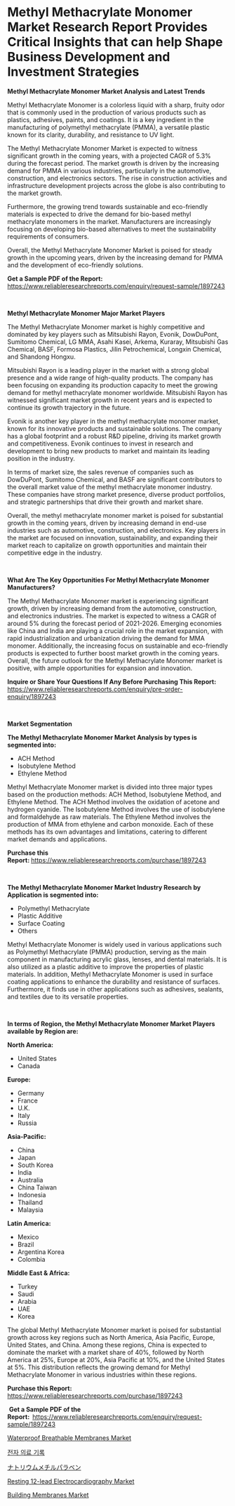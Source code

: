 <p><h1>Methyl Methacrylate Monomer Market Research Report Provides Critical Insights that can help Shape Business Development and Investment Strategies</h1></p><p><strong>Methyl Methacrylate Monomer Market Analysis and Latest Trends</strong></p>
<p><p>Methyl Methacrylate Monomer is a colorless liquid with a sharp, fruity odor that is commonly used in the production of various products such as plastics, adhesives, paints, and coatings. It is a key ingredient in the manufacturing of polymethyl methacrylate (PMMA), a versatile plastic known for its clarity, durability, and resistance to UV light.</p><p>The Methyl Methacrylate Monomer Market is expected to witness significant growth in the coming years, with a projected CAGR of 5.3% during the forecast period. The market growth is driven by the increasing demand for PMMA in various industries, particularly in the automotive, construction, and electronics sectors. The rise in construction activities and infrastructure development projects across the globe is also contributing to the market growth.</p><p>Furthermore, the growing trend towards sustainable and eco-friendly materials is expected to drive the demand for bio-based methyl methacrylate monomers in the market. Manufacturers are increasingly focusing on developing bio-based alternatives to meet the sustainability requirements of consumers.</p><p>Overall, the Methyl Methacrylate Monomer Market is poised for steady growth in the upcoming years, driven by the increasing demand for PMMA and the development of eco-friendly solutions.</p></p>
<p><strong>Get a Sample PDF of the Report:&nbsp;</strong> <a href="https://www.reliableresearchreports.com/enquiry/request-sample/1897243">https://www.reliableresearchreports.com/enquiry/request-sample/1897243</a></p>
<p>&nbsp;</p>
<p><strong>Methyl Methacrylate Monomer Major Market Players</strong></p>
<p><p>The Methyl Methacrylate Monomer market is highly competitive and dominated by key players such as Mitsubishi Rayon, Evonik, DowDuPont, Sumitomo Chemical, LG MMA, Asahi Kasei, Arkema, Kuraray, Mitsubishi Gas Chemical, BASF, Formosa Plastics, Jilin Petrochemical, Longxin Chemical, and Shandong Hongxu.</p><p>Mitsubishi Rayon is a leading player in the market with a strong global presence and a wide range of high-quality products. The company has been focusing on expanding its production capacity to meet the growing demand for methyl methacrylate monomer worldwide. Mitsubishi Rayon has witnessed significant market growth in recent years and is expected to continue its growth trajectory in the future.</p><p>Evonik is another key player in the methyl methacrylate monomer market, known for its innovative products and sustainable solutions. The company has a global footprint and a robust R&D pipeline, driving its market growth and competitiveness. Evonik continues to invest in research and development to bring new products to market and maintain its leading position in the industry.</p><p>In terms of market size, the sales revenue of companies such as DowDuPont, Sumitomo Chemical, and BASF are significant contributors to the overall market value of the methyl methacrylate monomer industry. These companies have strong market presence, diverse product portfolios, and strategic partnerships that drive their growth and market share.</p><p>Overall, the methyl methacrylate monomer market is poised for substantial growth in the coming years, driven by increasing demand in end-use industries such as automotive, construction, and electronics. Key players in the market are focused on innovation, sustainability, and expanding their market reach to capitalize on growth opportunities and maintain their competitive edge in the industry.</p></p>
<p>&nbsp;</p>
<p><strong>What Are The Key Opportunities For Methyl Methacrylate Monomer Manufacturers?</strong></p>
<p><p>The Methyl Methacrylate Monomer market is experiencing significant growth, driven by increasing demand from the automotive, construction, and electronics industries. The market is expected to witness a CAGR of around 5% during the forecast period of 2021-2026. Emerging economies like China and India are playing a crucial role in the market expansion, with rapid industrialization and urbanization driving the demand for MMA monomer. Additionally, the increasing focus on sustainable and eco-friendly products is expected to further boost market growth in the coming years. Overall, the future outlook for the Methyl Methacrylate Monomer market is positive, with ample opportunities for expansion and innovation.</p></p>
<p><strong>Inquire or Share Your Questions If Any Before Purchasing This Report:</strong> <a href="https://www.reliableresearchreports.com/enquiry/pre-order-enquiry/1897243">https://www.reliableresearchreports.com/enquiry/pre-order-enquiry/1897243</a></p>
<p>&nbsp;</p>
<p><strong>Market Segmentation</strong></p>
<p><strong>The Methyl Methacrylate Monomer Market Analysis by types is segmented into:</strong></p>
<p><ul><li>ACH Method</li><li>Isobutylene Method</li><li>Ethylene Method</li></ul></p>
<p><p>Methyl Methacrylate Monomer market is divided into three major types based on the production methods: ACH Method, Isobutylene Method, and Ethylene Method. The ACH Method involves the oxidation of acetone and hydrogen cyanide. The Isobutylene Method involves the use of isobutylene and formaldehyde as raw materials. The Ethylene Method involves the production of MMA from ethylene and carbon monoxide. Each of these methods has its own advantages and limitations, catering to different market demands and applications.</p></p>
<p><strong>Purchase this Report:&nbsp;</strong><a href="https://www.reliableresearchreports.com/purchase/1897243">https://www.reliableresearchreports.com/purchase/1897243</a></p>
<p>&nbsp;</p>
<p><strong>The Methyl Methacrylate Monomer Market Industry Research by Application is segmented into:</strong></p>
<p><ul><li>Polymethyl Methacrylate</li><li>Plastic Additive</li><li>Surface Coating</li><li>Others</li></ul></p>
<p><p>Methyl Methacrylate Monomer is widely used in various applications such as Polymethyl Methacrylate (PMMA) production, serving as the main component in manufacturing acrylic glass, lenses, and dental materials. It is also utilized as a plastic additive to improve the properties of plastic materials. In addition, Methyl Methacrylate Monomer is used in surface coating applications to enhance the durability and resistance of surfaces. Furthermore, it finds use in other applications such as adhesives, sealants, and textiles due to its versatile properties.</p></p>
<p>&nbsp;</p>
<p><strong>In terms of Region, the Methyl Methacrylate Monomer Market Players available by Region are:</strong></p>
<p>
    <p> <strong> North America: </strong>
        <ul>
            <li>United States</li>
            <li>Canada</li>
        </ul>
        </p> 
    <p> <strong> Europe: </strong>
        <ul>
            <li>Germany</li>
            <li>France</li>
            <li>U.K.</li>
            <li>Italy</li>
            <li>Russia</li>
        </ul>
        </p> 
    <p> <strong> Asia-Pacific: </strong>
        <ul>
            <li>China</li>
            <li>Japan</li>
            <li>South Korea</li>
            <li>India</li>
            <li>Australia</li>
            <li>China Taiwan</li>
            <li>Indonesia</li>
            <li>Thailand</li>
            <li>Malaysia</li>
        </ul>
        </p> 
    <p> <strong> Latin America: </strong>
        <ul>
            <li>Mexico</li>
            <li>Brazil</li>
            <li>Argentina Korea</li>
            <li>Colombia</li>
        </ul>
        </p> 
    <p> <strong> Middle East & Africa: </strong>
        <ul>
            <li>Turkey</li>
            <li>Saudi</li>
            <li>Arabia</li>
            <li>UAE</li>
            <li>Korea</li>
        </ul>
    </p>
    </p>
<p><p>The global Methyl Methacrylate Monomer market is poised for substantial growth across key regions such as North America, Asia Pacific, Europe, United States, and China. Among these regions, China is expected to dominate the market with a market share of 40%, followed by North America at 25%, Europe at 20%, Asia Pacific at 10%, and the United States at 5%. This distribution reflects the growing demand for Methyl Methacrylate Monomer in various industries within these regions.</p></p>
<p><strong>Purchase this Report: </strong><a href="https://www.reliableresearchreports.com/purchase/1897243">https://www.reliableresearchreports.com/purchase/1897243</a></p>
<p>&nbsp;<strong>Get a Sample PDF of the Report:&nbsp;&nbsp;</strong><a href="https://www.reliableresearchreports.com/enquiry/request-sample/1897243">https://www.reliableresearchreports.com/enquiry/request-sample/1897243</a></p>
<p><strong></strong></p>
<p><p><a href="https://github.com/Airanohannonzb68e5pb53oc1/Market-Research-Report-List-1/blob/main/waterproof-breathable-membranes-market.md">Waterproof Breathable Membranes Market</a></p><p><a href="https://github.com/bvubpqd5241630/Market-Research-Report-List-1/blob/main/9888802193364.md">전자 의료 기록</a></p><p><a href="https://github.com/xemfu2379520/Market-Research-Report-List-1/blob/main/2756165193580.md">ナトリウムメチルパラベン</a></p><p><a href="https://issuu.com/reportprime-2/docs/resting-12-lead-electrocardiography-market-size-20">Resting 12-lead Electrocardiography Market</a></p><p><a href="https://github.com/fiixsa/Market-Research-Report-List-1/blob/main/building-membranes-market.md">Building Membranes Market</a></p></p>